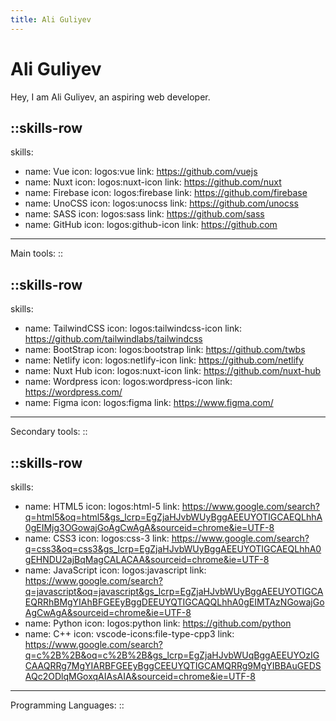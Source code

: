 ```yaml
---
title: Ali Guliyev
---
```


# Ali Guliyev

Hey, I am Ali Guliyev, an aspiring web developer.

<!-- prettier-ignore -->
::skills-row
---

skills:

- name: Vue
  icon: logos:vue
  link: https://github.com/vuejs
- name: Nuxt
  icon: logos:nuxt-icon
  link: https://github.com/nuxt
- name: Firebase
  icon: logos:firebase
  link: https://github.com/firebase
- name: UnoCSS
  icon: logos:unocss
  link: https://github.com/unocss
- name: SASS
  icon: logos:sass
  link: https://github.com/sass
- name: GitHub
  icon: logos:github-icon
  link: https://github.com

---

Main tools:
::

<!-- prettier-ignore -->
::skills-row
---

skills:

- name: TailwindCSS
  icon: logos:tailwindcss-icon
  link: https://github.com/tailwindlabs/tailwindcss
- name: BootStrap
  icon: logos:bootstrap
  link: https://github.com/twbs
- name: Netlify
  icon: logos:netlify-icon
  link: https://github.com/netlify
- name: Nuxt Hub
  icon: logos:nuxt-icon
  link: https://github.com/nuxt-hub
- name: Wordpress
  icon: logos:wordpress-icon
  link: https://wordpress.com/
- name: Figma
  icon: logos:figma
  link: https://www.figma.com/

---

Secondary tools:
::

<!-- prettier-ignore  -->
::skills-row
---

skills:

- name: HTML5
  icon: logos:html-5
  link: https://www.google.com/search?q=html5&oq=html5&gs_lcrp=EgZjaHJvbWUyBggAEEUYOTIGCAEQLhhA0gEIMjg3OGowajGoAgCwAgA&sourceid=chrome&ie=UTF-8
- name: CSS3
  icon: logos:css-3
  link: https://www.google.com/search?q=css3&oq=css3&gs_lcrp=EgZjaHJvbWUyBggAEEUYOTIGCAEQLhhA0gEHNDU2ajBqMagCALACAA&sourceid=chrome&ie=UTF-8
- name: JavaScript
  icon: logos:javascript
  link: https://www.google.com/search?q=javascript&oq=javascript&gs_lcrp=EgZjaHJvbWUyBggAEEUYOTIGCAEQRRhBMgYIAhBFGEEyBggDEEUYQTIGCAQQLhhA0gEIMTAzNGowajGoAgCwAgA&sourceid=chrome&ie=UTF-8
- name: Python
  icon: logos:python
  link: https://github.com/python
- name: C++
  icon: vscode-icons:file-type-cpp3
  link: https://www.google.com/search?q=c%2B%2B&oq=c%2B%2B&gs_lcrp=EgZjaHJvbWUqBggAEEUYOzIGCAAQRRg7MgYIARBFGEEyBggCEEUYQTIGCAMQRRg9MgYIBBAuGEDSAQc2ODlqMGoxqAIAsAIA&sourceid=chrome&ie=UTF-8

---

Programming Languages:
::
